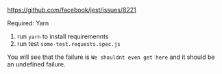https://github.com/facebook/jest/issues/8221

Required: Yarn

1. run `yarn` to install requiremennts
2. run test `some-test.requests.spec.js`

You will see that the failure is ```We shouldnt even get here``` and it should be an undefined failure.
